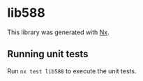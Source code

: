 # lib588

This library was generated with [Nx](https://nx.dev).

## Running unit tests

Run `nx test lib588` to execute the unit tests.
